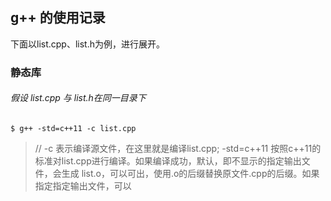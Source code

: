 ## g++ 的使用记录

下面以list.cpp、list.h为例，进行展开。

### 静态库
###### 假设 list.cpp 与 list.h在同一目录下
    $ g++ -std=c++11 -c list.cpp

> // -c 表示编译源文件，在这里就是编译list.cpp; -std=c++11 按照c++11的标准对list.cpp进行编译。如果编译成功，默认，即不显示的指定输出文件，会生成 list.o，可以可出，使用.o的后缀替换原文件.cpp的后缀。如果指定指定输出文件，可以
